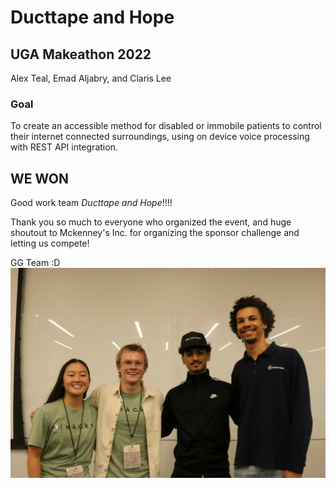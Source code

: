 # Ducttape and Hope

## UGA Makeathon 2022

Alex Teal, Emad Aljabry, and Claris Lee

### Goal

To create an accessible method for disabled or immobile patients to control
their internet connected surroundings, using on device voice processing with
REST API integration.

## WE WON

Good work team _Ducttape and Hope_!!!!

Thank you so much to everyone who organized the event, and huge shoutout to
Mckenney's Inc. for organizing the sponsor challenge and letting us compete!

GG Team :D
![Group pic + McKenney's Inc. Employee](./media/image.jpg)

